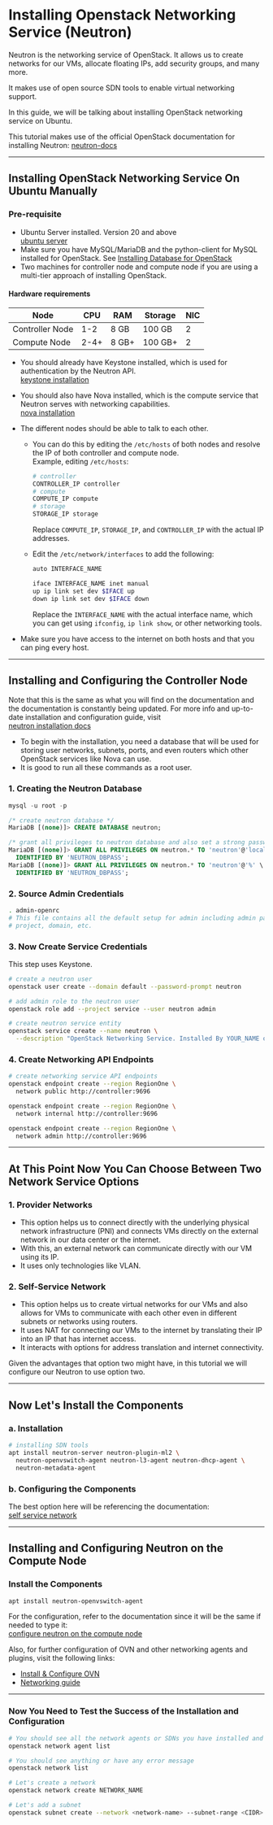 # Installing Openstack Networking Service (Neutron)

Neutron is the networking service of OpenStack. It allows us to create networks
for our VMs, allocate floating IPs, add security groups, and many more.

It makes use of open source SDN tools to enable virtual networking support.

In this guide, we will be talking about installing OpenStack networking service
on Ubuntu.

This tutorial makes use of the official OpenStack documentation for installing
Neutron: [neutron-docs](https://docs.openstack.org/neutron/latest/install/index.html)

---

## Installing OpenStack Networking Service On Ubuntu Manually

### Pre-requisite

- Ubuntu Server installed. Version 20 and above  
  [ubuntu server](https://documentation.ubuntu.com/server/)
- Make sure you have MySQL/MariaDB and the python-client for MySQL installed for
  OpenStack. See [Installing Database for OpenStack](https://docs.openstack.org/install-guide/environment-sql-database.html)
- Two machines for controller node and compute node if you are using a multi-tier
  approach of installing OpenStack.

#### Hardware requirements

| Node            | CPU      | RAM   | Storage | NIC |
|-----------------|----------|-------|---------|-----|
| Controller Node | 1-2      | 8 GB  | 100 GB  | 2   |
| Compute Node    | 2-4+     | 8 GB+ | 100 GB+ | 2   |

- You should already have Keystone installed, which is used for authentication by
  the Neutron API.  
  [keystone installation](https://docs.openstack.org/keystone/latest/install/keystone-install-rdo.html)
- You should also have Nova installed, which is the compute service that Neutron
  serves with networking capabilities.  
  [nova installation](https://docs.openstack.org/nova/pike/install/compute-install.html)
- The different nodes should be able to talk to each other.
  - You can do this by editing the `/etc/hosts` of both nodes and resolve the IP
    of both controller and compute node.  
    Example, editing `/etc/hosts`:

    ```sh
    # controller
    CONTROLLER_IP controller
    # compute
    COMPUTE_IP compute
    # storage
    STORAGE_IP storage
    ```

    Replace `COMPUTE_IP`, `STORAGE_IP`, and `CONTROLLER_IP` with the actual IP
    addresses.

  - Edit the `/etc/network/interfaces` to add the following:

    ```sh
    auto INTERFACE_NAME

    iface INTERFACE_NAME inet manual
    up ip link set dev $IFACE up
    down ip link set dev $IFACE down
    ```

    Replace the `INTERFACE_NAME` with the actual interface name, which you can get
    using `ifconfig`, `ip link show`, or other networking tools.

- Make sure you have access to the internet on both hosts and that you can ping
  every host.

---

## Installing and Configuring the Controller Node

Note that this is the same as what you will find on the documentation and the
documentation is constantly being updated. For more info and up-to-date
installation and configuration guide, visit  
[neutron installation docs](https://docs.openstack.org/neutron/latest/install/controller-install-ubuntu.html#prerequisites)

- To begin with the installation, you need a database that will be used for
  storing user networks, subnets, ports, and even routers which other OpenStack
  services like Nova can use.
- It is good to run all these commands as a root user.

### 1. Creating the Neutron Database

```sql
mysql -u root -p

/* create neutron database */
MariaDB [(none)]> CREATE DATABASE neutron;

/* grant all privileges to neutron database and also set a strong password. */
MariaDB [(none)]> GRANT ALL PRIVILEGES ON neutron.* TO 'neutron'@'localhost' \
  IDENTIFIED BY 'NEUTRON_DBPASS';
MariaDB [(none)]> GRANT ALL PRIVILEGES ON neutron.* TO 'neutron'@'%' \
  IDENTIFIED BY 'NEUTRON_DBPASS';
```

### 2. Source Admin Credentials

```sh
. admin-openrc
# This file contains all the default setup for admin including admin password,
# project, domain, etc.
```

### 3. Now Create Service Credentials

This step uses Keystone.

```sh
# create a neutron user
openstack user create --domain default --password-prompt neutron

# add admin role to the neutron user
openstack role add --project service --user neutron admin

# create neutron service entity
openstack service create --name neutron \
  --description "OpenStack Networking Service. Installed By YOUR_NAME on DATE_OF_INSTALLATION" network
```

### 4. Create Networking API Endpoints

```sh
# create networking service API endpoints
openstack endpoint create --region RegionOne \
  network public http://controller:9696

openstack endpoint create --region RegionOne \
  network internal http://controller:9696

openstack endpoint create --region RegionOne \
  network admin http://controller:9696
```

---

## At This Point Now You Can Choose Between Two Network Service Options

### 1. Provider Networks

- This option helps us to connect directly with the underlying physical network
  infrastructure (PNI) and connects VMs directly on the external network in our
  data center or the internet.
- With this, an external network can communicate directly with our VM using its IP.
- It uses only technologies like VLAN.

### 2. Self-Service Network

- This option helps us to create virtual networks for our VMs and also allows for
  VMs to communicate with each other even in different subnets or networks using
  routers.
- It uses NAT for connecting our VMs to the internet by translating their IP into
  an IP that has internet access.
- It interacts with options for address translation and internet connectivity.

Given the advantages that option two might have, in this tutorial we will
configure our Neutron to use option two.

---

## Now Let's Install the Components

### a. Installation

```sh
# installing SDN tools
apt install neutron-server neutron-plugin-ml2 \
  neutron-openvswitch-agent neutron-l3-agent neutron-dhcp-agent \
  neutron-metadata-agent
```

### b. Configuring the Components

The best option here will be referencing the documentation:  
[self service network](https://docs.openstack.org/neutron/latest/install/controller-install-option2-ubuntu.html)

---

## Installing and Configuring Neutron on the Compute Node

### Install the Components

```sh
apt install neutron-openvswitch-agent
```

For the configuration, refer to the documentation since it will be the same if
needed to type it:  
[configure neutron on the compute node](https://docs.openstack.org/neutron/latest/install/compute-install-ubuntu.html)

Also, for further configuration of OVN and other networking agents and plugins,
visit the following links:

- [Install & Configure OVN](https://docs.openstack.org/neutron/latest/install/ovn/manual_install.html)
- [Networking guide](https://docs.openstack.org/neutron/latest/admin/index.html)

---

### Now You Need to Test the Success of the Installation and Configuration

```sh
# You should see all the network agents or SDNs you have installed and configured
openstack network agent list

# You should see anything or have any error message
openstack network list

# Let's create a network
openstack network create NETWORK_NAME

# Let's add a subnet
openstack subnet create --network <network-name> --subnet-range <CIDR> <subnet

